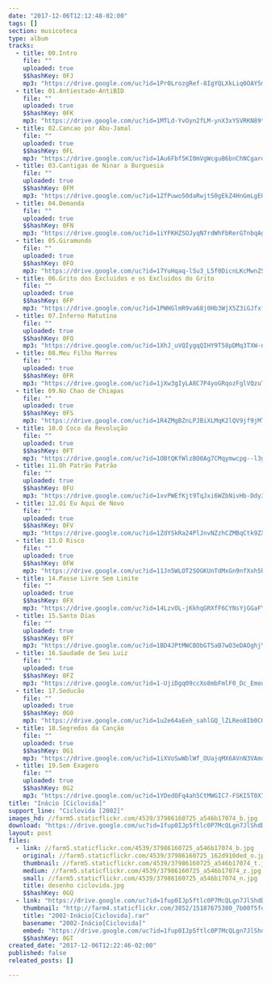 ```yaml
---
date: "2017-12-06T12:12:48-02:00"
tags: []
section: musicoteca
type: album
tracks:
  - title: 00.Intro
    file: ""
    uploaded: true
    $$hashKey: 0FJ
    mp3: "https://drive.google.com/uc?id=1Pr0LrozgRef-8IgYQLXkLiq0OAY5mbcp"
  - title: 01.Antiestado-AntiBID
    file: ""
    uploaded: true
    $$hashKey: 0FK
    mp3: "https://drive.google.com/uc?id=1MTLd-YvOyn2fLM-ynX3xYSVRKN89tG5c"
  - title: 02.Cancao por Abu-Jamal
    file: ""
    uploaded: true
    $$hashKey: 0FL
    mp3: "https://drive.google.com/uc?id=1Au6Fbf5KI0mVgWcguB6bnChNCgaroz55"
  - title: 03.Cantigas de Ninar a Burguesia
    file: ""
    uploaded: true
    $$hashKey: 0FM
    mp3: "https://drive.google.com/uc?id=1ZfPuwo50daRwjtS0gEkZ4HnGmLgE0L_1"
  - title: 04.Demanda
    file: ""
    uploaded: true
    $$hashKey: 0FN
    mp3: "https://drive.google.com/uc?id=1iYFKHZSOJyqN7rdWhFbRerGTnbqAgEvt"
  - title: 05.Giramundo
    file: ""
    uploaded: true
    $$hashKey: 0FO
    mp3: "https://drive.google.com/uc?id=17YuHqaq-lSu3_L5f0DicnLKcMwnZSqCW"
  - title: 06.Grito dos Excluidos e os Excluidos do Grito
    file: ""
    uploaded: true
    $$hashKey: 0FP
    mp3: "https://drive.google.com/uc?id=1PWHGlmR9va68j0Hb3WjX5Z3iGJfxfYxg"
  - title: 07.Inferno Matutino
    file: ""
    uploaded: true
    $$hashKey: 0FQ
    mp3: "https://drive.google.com/uc?id=1XhJ_uVQIygqQIHY9T58pDMq3TXW-nQh1"
  - title: 08.Meu Filho Morreu
    file: ""
    uploaded: true
    $$hashKey: 0FR
    mp3: "https://drive.google.com/uc?id=1jXw3gIyLA8C7P4yoGRqozFglVQzuT2MY"
  - title: 09.No Chao de Chiapas
    file: ""
    uploaded: true
    $$hashKey: 0FS
    mp3: "https://drive.google.com/uc?id=1R4ZMgBZnLPJBiXLMqK2lQV9jf9jMTziG"
  - title: 10.O Coco da Revolução
    file: ""
    uploaded: true
    $$hashKey: 0FT
    mp3: "https://drive.google.com/uc?id=1OBtQKfWlzBO0Ag7CMqymwcpg--l3ggnK"
  - title: 11.Oh Patrão Patrão
    file: ""
    uploaded: true
    $$hashKey: 0FU
    mp3: "https://drive.google.com/uc?id=1xvPWEfKjt9TqJxi6WZbNivHb-Ddy3j23"
  - title: 12.Oi Eu Aqui de Novo
    file: ""
    uploaded: true
    $$hashKey: 0FV
    mp3: "https://drive.google.com/uc?id=1ZdYSkRa24PlJnvNZzhCZMBqCtk9ZXCxG"
  - title: 13.O Risco
    file: ""
    uploaded: true
    $$hashKey: 0FW
    mp3: "https://drive.google.com/uc?id=11Jn5WLOT2SOGKUnTdMxGn9nfXxh5h8bw"
  - title: 14.Passe Livre Sem Limite
    file: ""
    uploaded: true
    $$hashKey: 0FX
    mp3: "https://drive.google.com/uc?id=14LzvOL-jKkhqGRXfF6CYNsYjGGaFYqvW"
  - title: 15.Santo Dias
    file: ""
    uploaded: true
    $$hashKey: 0FY
    mp3: "https://drive.google.com/uc?id=1BD4JPtMWCBObGT5aB7wO3eDAOghjYVC6"
  - title: 16.Saudade de Seu Luiz
    file: ""
    uploaded: true
    $$hashKey: 0FZ
    mp3: "https://drive.google.com/uc?id=1-UjiDgq09ccXo8mbFmlF0_Dc_Emou9i5"
  - title: 17.Seducão
    file: ""
    uploaded: true
    $$hashKey: 0G0
    mp3: "https://drive.google.com/uc?id=1u2e64aEeh_sahlGQ_lZLReo8Ib0COKLq"
  - title: 18.Segredos da Canção
    file: ""
    uploaded: true
    $$hashKey: 0G1
    mp3: "https://drive.google.com/uc?id=1iXVoSwWblWf_OUajqMX6AVnN3VAmoxu0"
  - title: 19.Sem Exagero
    file: ""
    uploaded: true
    $$hashKey: 0G2
    mp3: "https://drive.google.com/uc?id=1YDedOFq4ah5CtMWGIC7-FSKI5T0X7BPG"
title: "Inácio [Ciclovida]"
support_line: "Ciclovida [2002]"
images_hd: //farm5.staticflickr.com/4539/37986160725_a546b17074_b.jpg
download: "https://drive.google.com/uc?id=1fup0IJp5ftlc0P7McQLgn7JlShdD8rhO&export=download"
layout: post
files:
  - link: //farm5.staticflickr.com/4539/37986160725_a546b17074_b.jpg
    original: //farm5.staticflickr.com/4539/37986160725_162d910ded_o.jpg
    thumbnail: //farm5.staticflickr.com/4539/37986160725_a546b17074_t.jpg
    medium: //farm5.staticflickr.com/4539/37986160725_a546b17074_z.jpg
    small: //farm5.staticflickr.com/4539/37986160725_a546b17074_n.jpg
    title: desenho ciclovida.jpg
    $$hashKey: 0GQ
  - link: "https://drive.google.com/uc?id=1fup0IJp5ftlc0P7McQLgn7JlShdD8rhO&export=download"
    thumbnail: "http://farm4.staticflickr.com/3852/15187675380_7b00f5fdff_b.jpg"
    title: "2002-Inácio[Ciclovida].rar"
    basename: "2002-Inácio[Ciclovida]"
    embed: "https://drive.google.com/uc?id=1fup0IJp5ftlc0P7McQLgn7JlShdD8rhO"
    $$hashKey: 0GT
created_date: "2017-12-06T12:22:46-02:00"
published: false
releated_posts: []

---
```

